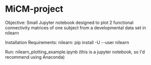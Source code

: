 # MiCM-project

Objective:
Small Jupyter notebook designed to plot 2 functional connectivity matrices of one subject from a developmental data set in nilearn

Installation Requirements: 
nilearn:
  pip install -U --user nilearn 
 
Run: 
nilearn_plotting_example.ipynb
(this is a jupyter notebook, so I'd recommend using Anaconda) 
  



